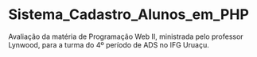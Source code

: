 # Sistema_Cadastro_Alunos_em_PHP
Avaliação da matéria de Programação Web II, ministrada pelo professor Lynwood, para a turma do 4º período de ADS no IFG Uruaçu.
